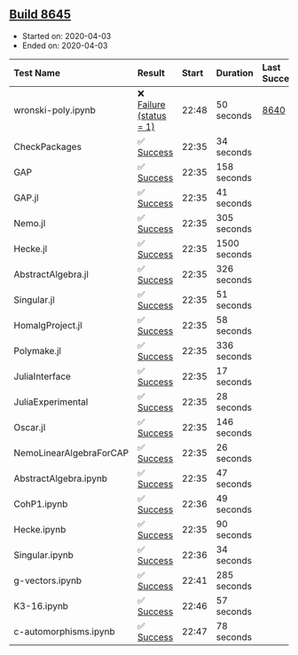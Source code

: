 ## [Build 8645](https://oscarci.mathematik.uni-kl.de/job/oscar/8645/)

* Started on: 2020-04-03
* Ended on: 2020-04-03

| Test Name    | Result | Start | Duration | Last Success | First Failure |
|:-------------|:-------|:------|:---------|:-------------|:--------------|
| wronski-poly.ipynb | ❌ [Failure (status = 1)](https://oscarci.mathematik.uni-kl.de/job/oscar/8645/artifact/logs/build-8645/wronski-poly.ipynb.log) | 22:48 | 50 seconds | [8640](https://oscarci.mathematik.uni-kl.de/job/oscar/8640/) | [8641](https://oscarci.mathematik.uni-kl.de/job/oscar/8641/) |
| CheckPackages | ✅ [Success](https://oscarci.mathematik.uni-kl.de/job/oscar/8645/artifact/logs/build-8645/CheckPackages.log) | 22:35 | 34 seconds |  |  |
| GAP | ✅ [Success](https://oscarci.mathematik.uni-kl.de/job/oscar/8645/artifact/logs/build-8645/GAP.log) | 22:35 | 158 seconds |  |  |
| GAP.jl | ✅ [Success](https://oscarci.mathematik.uni-kl.de/job/oscar/8645/artifact/logs/build-8645/GAP.jl.log) | 22:35 | 41 seconds |  |  |
| Nemo.jl | ✅ [Success](https://oscarci.mathematik.uni-kl.de/job/oscar/8645/artifact/logs/build-8645/Nemo.jl.log) | 22:35 | 305 seconds |  |  |
| Hecke.jl | ✅ [Success](https://oscarci.mathematik.uni-kl.de/job/oscar/8645/artifact/logs/build-8645/Hecke.jl.log) | 22:35 | 1500 seconds |  |  |
| AbstractAlgebra.jl | ✅ [Success](https://oscarci.mathematik.uni-kl.de/job/oscar/8645/artifact/logs/build-8645/AbstractAlgebra.jl.log) | 22:35 | 326 seconds |  |  |
| Singular.jl | ✅ [Success](https://oscarci.mathematik.uni-kl.de/job/oscar/8645/artifact/logs/build-8645/Singular.jl.log) | 22:35 | 51 seconds |  |  |
| HomalgProject.jl | ✅ [Success](https://oscarci.mathematik.uni-kl.de/job/oscar/8645/artifact/logs/build-8645/HomalgProject.jl.log) | 22:35 | 58 seconds |  |  |
| Polymake.jl | ✅ [Success](https://oscarci.mathematik.uni-kl.de/job/oscar/8645/artifact/logs/build-8645/Polymake.jl.log) | 22:35 | 336 seconds |  |  |
| JuliaInterface | ✅ [Success](https://oscarci.mathematik.uni-kl.de/job/oscar/8645/artifact/logs/build-8645/JuliaInterface.log) | 22:35 | 17 seconds |  |  |
| JuliaExperimental | ✅ [Success](https://oscarci.mathematik.uni-kl.de/job/oscar/8645/artifact/logs/build-8645/JuliaExperimental.log) | 22:35 | 28 seconds |  |  |
| Oscar.jl | ✅ [Success](https://oscarci.mathematik.uni-kl.de/job/oscar/8645/artifact/logs/build-8645/Oscar.jl.log) | 22:35 | 146 seconds |  |  |
| NemoLinearAlgebraForCAP | ✅ [Success](https://oscarci.mathematik.uni-kl.de/job/oscar/8645/artifact/logs/build-8645/NemoLinearAlgebraForCAP.log) | 22:35 | 26 seconds |  |  |
| AbstractAlgebra.ipynb | ✅ [Success](https://oscarci.mathematik.uni-kl.de/job/oscar/8645/artifact/logs/build-8645/AbstractAlgebra.ipynb.log) | 22:35 | 47 seconds |  |  |
| CohP1.ipynb | ✅ [Success](https://oscarci.mathematik.uni-kl.de/job/oscar/8645/artifact/logs/build-8645/CohP1.ipynb.log) | 22:36 | 49 seconds |  |  |
| Hecke.ipynb | ✅ [Success](https://oscarci.mathematik.uni-kl.de/job/oscar/8645/artifact/logs/build-8645/Hecke.ipynb.log) | 22:35 | 90 seconds |  |  |
| Singular.ipynb | ✅ [Success](https://oscarci.mathematik.uni-kl.de/job/oscar/8645/artifact/logs/build-8645/Singular.ipynb.log) | 22:36 | 34 seconds |  |  |
| g-vectors.ipynb | ✅ [Success](https://oscarci.mathematik.uni-kl.de/job/oscar/8645/artifact/logs/build-8645/g-vectors.ipynb.log) | 22:41 | 285 seconds |  |  |
| K3-16.ipynb | ✅ [Success](https://oscarci.mathematik.uni-kl.de/job/oscar/8645/artifact/logs/build-8645/K3-16.ipynb.log) | 22:46 | 57 seconds |  |  |
| c-automorphisms.ipynb | ✅ [Success](https://oscarci.mathematik.uni-kl.de/job/oscar/8645/artifact/logs/build-8645/c-automorphisms.ipynb.log) | 22:47 | 78 seconds |  |  |
